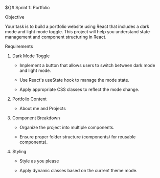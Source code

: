 ${}# Sprint 1: Portfolio

Objective

Your task is to build a portfolio website using React that includes a dark mode and light mode toggle. This project will help you understand state management and component structuring in React.

Requirements

1. Dark Mode Toggle

    - Implement a button that allows users to switch between dark mode and light mode.

    - Use React's useState hook to manage the mode state.

    - Apply appropriate CSS classes to reflect the mode change.

2. Portfolio Content
    - About me and Projects


3. Component Breakdown

    - Organize the project into multiple components.

    - Ensure proper folder structure (components/ for reusable components).

4. Styling

    - Style as you please

    - Apply dynamic classes based on the current theme mode.
